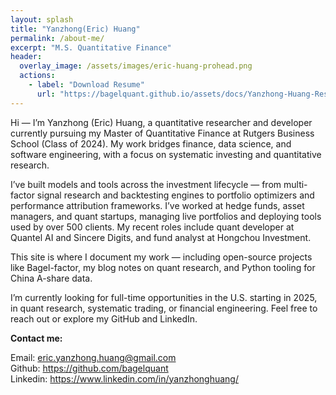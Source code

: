 ```yaml
---
layout: splash
title: "Yanzhong(Eric) Huang"
permalink: /about-me/
excerpt: "M.S. Quantitative Finance"
header:
  overlay_image: /assets/images/eric-huang-prohead.png
  actions:
    - label: "Download Resume"
      url: "https://bagelquant.github.io/assets/docs/Yanzhong-Huang-Resume-2025-10-03.pdf"
---
```


Hi — I’m Yanzhong (Eric) Huang, a quantitative researcher and developer currently pursuing my Master of Quantitative Finance at Rutgers Business School (Class of 2024). My work bridges finance, data science, and software engineering, with a focus on systematic investing and quantitative research.

I’ve built models and tools across the investment lifecycle — from multi-factor signal research and backtesting engines to portfolio optimizers and performance attribution frameworks. I’ve worked at hedge funds, asset managers, and quant startups, managing live portfolios and deploying tools used by over 500 clients. My recent roles include quant developer at Quantel AI and Sincere Digits, and fund analyst at Hongchou Investment.

This site is where I document my work — including open-source projects like Bagel-factor, my blog notes on quant research, and Python tooling for China A-share data.

I’m currently looking for full-time opportunities in the U.S. starting in 2025, in quant research, systematic trading, or financial engineering. Feel free to reach out or explore my GitHub and LinkedIn.

**Contact me:**  

Email: <eric.yanzhong.huang@gmail.com>  
Github: <https://github.com/bagelquant>  
Linkedin: <https://www.linkedin.com/in/yanzhonghuang/>

